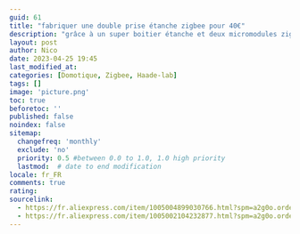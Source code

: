 ```yaml
---
guid: 61
title: "fabriquer une double prise étanche zigbee pour 40€"
description: "grâce à un super boitier étanche et deux micromodules zigbee KR2303 je vais vous montrer comment fabriquer une double prise ip66 pour l'extérieur et commandable dans ton assistant préféré"
layout: post
author: Nico
date: 2023-04-25 19:45
last_modified_at: 
categories: [Domotique, Zigbee, Haade-lab]
tags: []
image: 'picture.png'
toc: true
beforetoc: ''
published: false
noindex: false
sitemap:
  changefreq: 'monthly'
  exclude: 'no'
  priority: 0.5 #between 0.0 to 1.0, 1.0 high priority
  lastmod:  # date to end modification
locale: fr_FR
comments: true
rating:  
sourcelink:
  - https://fr.aliexpress.com/item/1005004899030766.html?spm=a2g0o.order_list.order_list_main.10.6bbd5e5bq0b6uN&gatewayAdapt=glo2fra
  - https://fr.aliexpress.com/item/1005002104232877.html?spm=a2g0o.order_list.order_list_main.5.6bbd5e5bq0b6uN&gatewayAdapt=glo2fra
---
```


